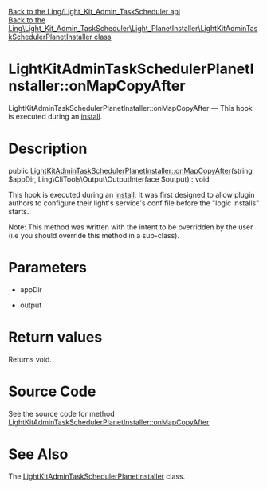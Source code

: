 [Back to the Ling/Light_Kit_Admin_TaskScheduler api](https://github.com/lingtalfi/Light_Kit_Admin_TaskScheduler/blob/master/doc/api/Ling/Light_Kit_Admin_TaskScheduler.md)<br>
[Back to the Ling\Light_Kit_Admin_TaskScheduler\Light_PlanetInstaller\LightKitAdminTaskSchedulerPlanetInstaller class](https://github.com/lingtalfi/Light_Kit_Admin_TaskScheduler/blob/master/doc/api/Ling/Light_Kit_Admin_TaskScheduler/Light_PlanetInstaller/LightKitAdminTaskSchedulerPlanetInstaller.md)


LightKitAdminTaskSchedulerPlanetInstaller::onMapCopyAfter
================



LightKitAdminTaskSchedulerPlanetInstaller::onMapCopyAfter — This hook is executed during an [install](https://github.com/lingtalfi/TheBar/blob/master/discussions/import-install.md#summary).




Description
================


public [LightKitAdminTaskSchedulerPlanetInstaller::onMapCopyAfter](https://github.com/lingtalfi/Light_Kit_Admin_TaskScheduler/blob/master/doc/api/Ling/Light_Kit_Admin_TaskScheduler/Light_PlanetInstaller/LightKitAdminTaskSchedulerPlanetInstaller/onMapCopyAfter.md)(string $appDir, Ling\CliTools\Output\OutputInterface $output) : void




This hook is executed during an [install](https://github.com/lingtalfi/TheBar/blob/master/discussions/import-install.md#summary).
It was first designed to allow  plugin authors to configure their light's service's conf file before the "logic installs" starts.

Note: This method was written with the intent to be overridden by the user (i.e you should override this method in a sub-class).



Parameters
================


- appDir

    

- output

    


Return values
================

Returns void.








Source Code
===========
See the source code for method [LightKitAdminTaskSchedulerPlanetInstaller::onMapCopyAfter](https://github.com/lingtalfi/Light_Kit_Admin_TaskScheduler/blob/master/Light_PlanetInstaller/LightKitAdminTaskSchedulerPlanetInstaller.php#L22-L38)


See Also
================

The [LightKitAdminTaskSchedulerPlanetInstaller](https://github.com/lingtalfi/Light_Kit_Admin_TaskScheduler/blob/master/doc/api/Ling/Light_Kit_Admin_TaskScheduler/Light_PlanetInstaller/LightKitAdminTaskSchedulerPlanetInstaller.md) class.



